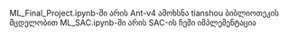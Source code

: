 ML_Final_Project.ipynb-ში არის Ant-v4 ამოხსნა tianshou ბიბლიოთეკის მცდელობით
ML_SAC.ipynb-ში არის SAC-ის ჩემი იმპლემენტაცია